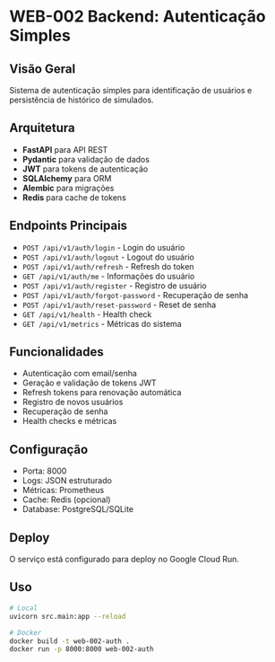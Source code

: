 # WEB-002 Backend: Autenticação Simples

## Visão Geral
Sistema de autenticação simples para identificação de usuários e persistência de histórico de simulados.

## Arquitetura
- **FastAPI** para API REST
- **Pydantic** para validação de dados
- **JWT** para tokens de autenticação
- **SQLAlchemy** para ORM
- **Alembic** para migrações
- **Redis** para cache de tokens

## Endpoints Principais
- `POST /api/v1/auth/login` - Login do usuário
- `POST /api/v1/auth/logout` - Logout do usuário
- `POST /api/v1/auth/refresh` - Refresh do token
- `GET /api/v1/auth/me` - Informações do usuário
- `POST /api/v1/auth/register` - Registro de usuário
- `POST /api/v1/auth/forgot-password` - Recuperação de senha
- `POST /api/v1/auth/reset-password` - Reset de senha
- `GET /api/v1/health` - Health check
- `GET /api/v1/metrics` - Métricas do sistema

## Funcionalidades
- Autenticação com email/senha
- Geração e validação de tokens JWT
- Refresh tokens para renovação automática
- Registro de novos usuários
- Recuperação de senha
- Health checks e métricas

## Configuração
- Porta: 8000
- Logs: JSON estruturado
- Métricas: Prometheus
- Cache: Redis (opcional)
- Database: PostgreSQL/SQLite

## Deploy
O serviço está configurado para deploy no Google Cloud Run.

## Uso
```bash
# Local
uvicorn src.main:app --reload

# Docker
docker build -t web-002-auth .
docker run -p 8000:8000 web-002-auth
```
